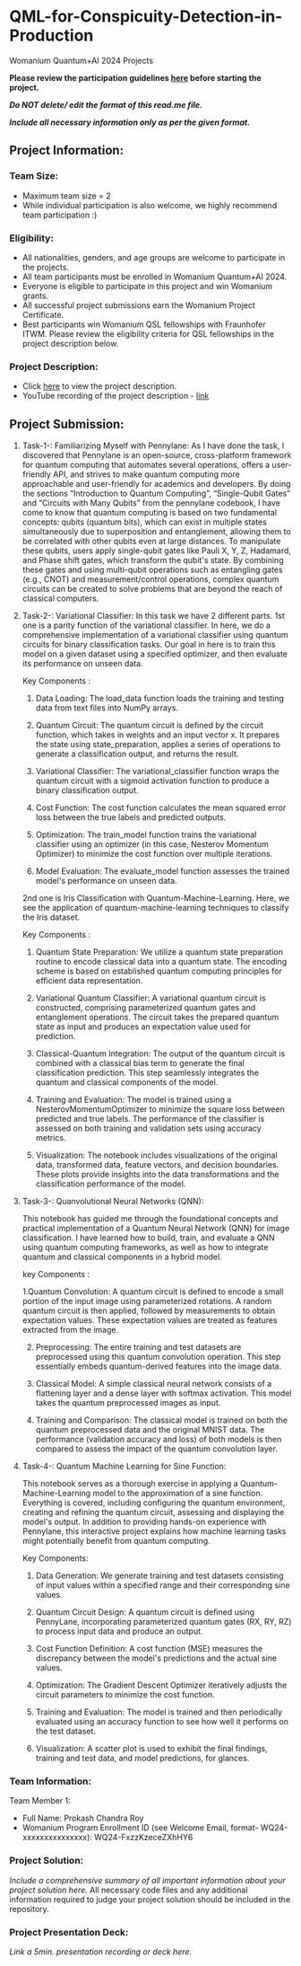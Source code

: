 # QML-for-Conspicuity-Detection-in-Production
Womanium Quantum+AI 2024 Projects

**Please review the participation guidelines [here](https://github.com/womanium-quantum/Quantum-AI-2024) before starting the project.**

_**Do NOT delete/ edit the format of this read.me file.**_

_**Include all necessary information only as per the given format.**_

## Project Information:

### Team Size:
  - Maximum team size = 2
  - While individual participation is also welcome, we highly recommend team participation :)

### Eligibility:
  - All nationalities, genders, and age groups are welcome to participate in the projects.
  - All team participants must be enrolled in Womanium Quantum+AI 2024.
  - Everyone is eligible to participate in this project and win Womanium grants.
  - All successful project submissions earn the Womanium Project Certificate.
  - Best participants win Womanium QSL fellowships with Fraunhofer ITWM. Please review the eligibility criteria for QSL fellowships in the project description below.

### Project Description:
  - Click [here](https://drive.google.com/file/d/1AcctFeXjchtEhYzPUsHpP_b4HGlI4kq9/view?usp=sharing) to view the project description.
  - YouTube recording of the project description - [link](https://youtu.be/Ac1ihFcTRTc?si=i6AIVfQQh8ymYQYp)

## Project Submission:
1. Task-1-: Familiarizing Myself with Pennylane:
   As I have done the task, I discovered that Pennylane is an open-source, cross-platform framework for quantum computing that automates several operations, offers a user-friendly API, and strives to make quantum 
   computing more approachable and user-friendly for 
   academics and developers. By doing the sections “Introduction to Quantum Computing”, “Single-Qubit Gates” and “Circuits with Many Qubits” from the pennylane codebook, I have come to know that quantum computing is 
   based on two fundamental concepts: qubits (quantum 
   bits), which can exist in multiple states simultaneously due to superposition and entanglement, allowing them to be correlated with other qubits even at large distances. 
   To manipulate these qubits, users apply single-qubit gates like Pauli X, Y, Z, Hadamard, and Phase shift gates, which transform the qubit's state. By combining these gates and using multi-qubit operations such as 
   entangling gates (e.g., CNOT) and measurement/control operations, complex quantum circuits can be created to solve problems that are beyond the reach of classical computers.

2. Task-2-: Variational Classifier:
   In this task we have 2 different parts. 1st one is a parity function of the variational classifier. In here, we do a comprehensive implementation of a variational classifier using quantum circuits for binary 
   classification tasks. Our goal in here is to train this model on a given dataset using a specified optimizer, and then evaluate its performance on unseen data.

   Key Components : 


   1. Data Loading: The load_data function loads the training and testing data from text files into NumPy arrays.

   2. Quantum Circuit: The quantum circuit is defined by the circuit function, which takes in weights and an input vector x. It prepares the state using state_preparation, applies a series of operations to generate a 
      classification output, and returns the result.

   3. Variational Classifier: The variational_classifier function wraps the quantum circuit with a sigmoid activation function to produce a binary classification output.

   4. Cost Function: The cost function calculates the mean squared error loss between the true labels and predicted outputs.

   5. Optimization: The train_model function trains the variational classifier using an optimizer (in this case, Nesterov Momentum Optimizer) to minimize the cost function over multiple iterations.

   6. Model Evaluation: The evaluate_model function assesses the trained model's performance on unseen data.


   2nd one is Iris Classification with Quantum-Machine-Learning. Here, we see the application of quantum-machine-learning techniques to classify the Iris dataset. 

   Key Components :


   1. Quantum State Preparation: We utilize a quantum state preparation routine to encode classical data into a quantum state. The encoding scheme is based on established quantum computing principles for efficient data 
      representation.
   
   2. Variational Quantum Classifier: A variational quantum circuit is constructed, comprising parameterized quantum gates and entanglement operations. The circuit takes the prepared quantum state as input and produces 
      an expectation value used for prediction.
   
   3. Classical-Quantum Integration: The output of the quantum circuit is combined with a classical bias term to generate the final classification prediction. This step seamlessly integrates the quantum and classical 
      components of the model.
  
   4. Training and Evaluation: The model is trained using a NesterovMomentumOptimizer to minimize the square loss between predicted and true labels. The performance of the classifier is assessed on both training and 
      validation sets using accuracy metrics.
  
   5. Visualization: The notebook includes visualizations of the original data, transformed data, feature vectors, and decision boundaries. These plots provide insights into the data transformations and the 
      classification performance of the model.

3. Task-3-: Quanvolutional Neural Networks (QNN):

   This notebook has guided me through the foundational concepts and practical implementation of a Quantum Neural Network (QNN) for image classification. I have learned how to build, train, and evaluate a QNN using 
   quantum computing frameworks, as well as how to integrate quantum and classical components in a hybrid model.

   key Components :

   1.Quantum Convolution: A quantum circuit is defined to encode a small portion of the input image using parameterized rotations. A random quantum circuit is then applied, followed by measurements to obtain expectation 
     values. These expectation values are 
     treated as features extracted from the image.

   2. Preprocessing: The entire training and test datasets are preprocessed using this quantum convolution operation. This step essentially embeds quantum-derived features into the image data.
  
   3. Classical Model: A simple classical neural network consists of a flattening layer and a dense layer with softmax activation. This model takes the quantum preprocessed images as input.
  
   4. Training and Comparison: The classical model is trained on both the quantum preprocessed data and the original MNIST data. The performance (validation accuracy and loss) of both models is then compared to assess 
      the impact of the quantum convolution layer.

   
4. Task-4-: Quantum Machine Learning for Sine Function:

   This notebook serves as a thorough exercise in applying a Quantum-Machine-Learning model to the approximation of a sine function. Everything is covered, including configuring the quantum environment, creating and 
   refining the quantum circuit, assessing and displaying the model's output. In addition to providing hands-on experience with Pennylane, this interactive project explains how machine learning tasks might potentially 
   benefit from quantum computing.


   Key Components:
   
   1. Data Generation: We generate training and test datasets consisting of input values within a specified range and their corresponding sine values.
  
   2. Quantum Circuit Design: A quantum circuit is defined using PennyLane, incorporating parameterized quantum gates (RX, RY, RZ) to process input data and produce an output.
  
   3. Cost Function Definition: A cost function (MSE) measures the discrepancy between the model's predictions and the actual sine values.
  
   4. Optimization: The Gradient Descent Optimizer iteratively adjusts the circuit parameters to minimize the cost function.
  
   5. Training and Evaluation: The model is trained and then periodically evaluated using an accuracy function to see how well it performs on the test dataset.
  
   6. Visualization: A scatter plot is used to exhibit the final findings, training and test data, and model predictions, for glances.







 
   
   

### Team Information:
Team Member 1:
 - Full Name: Prokash Chandra Roy
 - Womanium Program Enrollment ID (see Welcome Email, format- WQ24-xxxxxxxxxxxxxxx): WQ24-FxzzKzeceZXhHY6

### Project Solution:
_Include a comprehensive summary of all important information about your project solution here._
All necessary code files and any additional information required to judge your project solution should be included in the repository. 

### Project Presentation Deck:
_Link a 5min. presentation recording or deck here._

